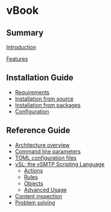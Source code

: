 # vBook

## Summary

[Introduction](./introduction.md)

[Features](install/features.md)

## Installation Guide

- [Requirements](install/requirements.md)
- [Installation from source](install/source.md)
- [Installation from packages]()
- [Configuration](install/configuration.md)

## Reference Guide

- [Architecture overview]()
- [Command line parameters]()
- [TOML configuration files]()
- [vSL: the vSMTP Scripting Language](reference/vSL/vsl.md)
  - [Actions](reference/vSL/actions.md)
  - [Rules](reference/vSL/rules.md)
  - [Objects](reference/vSL/objects.md)
  - [Advanced Usage](reference/vSL/advanced.md)
- [Content inspection]()
- [Problem solving]()
